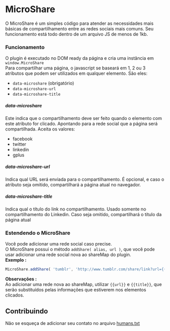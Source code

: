 # MicroShare

O MicroShare é um simples código para atender as necessidades mais básicas de compartilhamento entre as redes sociais mais comuns. Seu funcionamento está todo dentro de um arquivo JS de menos de 1kb.

### Funcionamento

O plugin é executado no DOM ready da página e cria uma instância em `window.MicroShare`  
Para compartilhar uma página, o javascript se baseará em 1, 2 ou 3 atributos que podem ser utilizados em qualquer elemento.
São eles:

- `data-microshare` (obrigatório)
- `data-microshare-url`
- `data-microshare-title`

##### data-microshare

Este indica que o compartilhamento deve ser feito quando o elemento com este atributo for clicado.
Apontando para a rede social que a página será compartilhada.
Aceita os valores:

- facebook
- twitter
- linkedin
- gplus

##### data-microshare-url

Indica qual URL será enviada para o compartilhamento. É opcional, e caso o atributo seja omitido, compartilhará a página atual no navegador.

##### data-microshare-title

Indica qual o título do link no compartilhamento. Usado somente no compartilhamento do Linkedin. Caso seja omitido, compartilhará o título da página atual

### Estendendo o MicroShare

Você pode adicionar uma rede social caso precise.  
O MicroShare possui o método `addShare( alias, url )`, que você pode usar adicionar uma rede social nova ao shareMap do plugin.  
__Exemplo :__  
```js
MicroShare.addShare( 'tumblr', 'http://www.tumblr.com/share/link?url={{url}}' )
```

__Observações :__  
Ao adicionar uma rede nova ao shareMap, utilizar `{{url}}` e `{{title}}`, que serão substituídos pelas informações que estiverem nos elementos clicados.

## Contribuindo

Não se esqueça de adicionar seu contato no arquivo [humans.txt](https://bitbucket.org/tutorials/markdowndemo)
